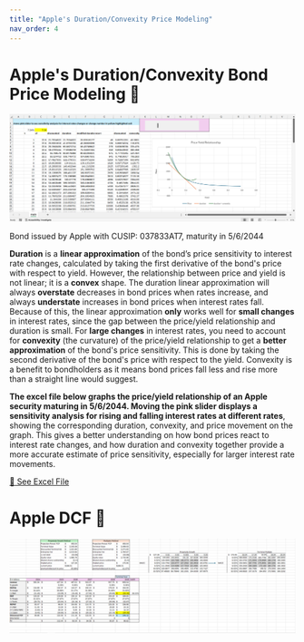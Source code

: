 ```yaml
---
title: "Apple's Duration/Convexity Price Modeling"
nav_order: 4
---
```

# **Apple's Duration/Convexity Bond Price Modeling 🍎**
![Screenshot](apple_screenshot.png)

Bond issued by Apple with CUSIP: 037833AT7, maturity in 5/6/2044

**Duration** is a **linear approximation** of the bond’s price sensitivity to interest rate changes, calculated by taking the first derivative of the bond's price with respect to yield. However, the relationship between price and yield is not linear; it is a **convex** shape. The duration linear approximation will always **overstate** decreases in bond prices when rates increase, and always **understate** increases in bond prices when interest rates fall. Because of this, the linear approximation **only** works well for **small changes** in interest rates, since the gap between the price/yield relationship and duration is small. For **large changes** in interest rates, you need to account for **convexity** (the curvature) of the price/yield relationship to get a **better approximation** of the bond's price sensitivity. This is done by taking the second derivative of the bond's price with respect to the yield. Convexity is a benefit to bondholders as it means bond prices fall less and rise more than a straight line would suggest. 

**The excel file below graphs the price/yield relationship of an Apple security maturing in 5/6/2044. Moving the **pink slider** displays a **sensitivity analysis** for rising and falling interest rates at different rates**, showing the corresponding duration, convexity, and price movement on the graph. This gives a better understanding on how bond prices react to interest rate changes, and how duration and convexity together provide a more accurate estimate of price sensitivity, especially for larger interest rate movements.

<a href="https://aaishahaslam.github.io/projects/project4/Apple%20project.xlsx" class="btn btn-primary" role="button" target="_blank">🔗 See Excel File</a>


# **Apple DCF 🍎**
![Screenshot](apple_dcf.png)
